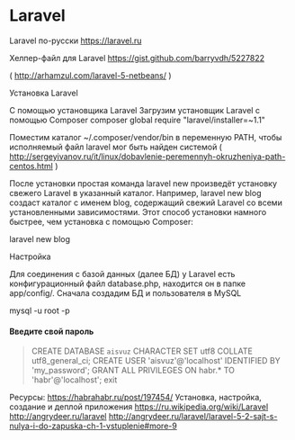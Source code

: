 # Laravel

Laravel по-русски
https://laravel.ru

Хелпер-файл для Laravel
https://gist.github.com/barryvdh/5227822

( http://arhamzul.com/laravel-5-netbeans/ )


Установка Laravel

С помощью установщика Laravel
Загрузим установщик Laravel с помощью Composer
composer global require "laravel/installer=~1.1"

Поместим каталог ~/.composer/vendor/bin в переменную PATH, чтобы исполняемый файл laravel мог быть найден системой ( http://sergeyivanov.ru/it/linux/dobavlenie-peremennyh-okruzheniya-path-centos.html )


После установки простая команда laravel new произведёт установку свежего Laravel в указанный каталог. Например, laravel new blog создаст каталог с именем blog, содержащий свежий Laravel со всеми установленными зависимостями. Этот способ установки намного быстрее, чем установка с помощью Composer:

laravel new blog






Настройка

Для соединения с базой данных (далее БД) у Laravel есть конфигурационный файл database.php, находится он в папке app/config/.
Сначала создадим БД и пользователя в MySQL

mysql -u root -p 
#### Введите свой пароль
> CREATE DATABASE `aisvuz` CHARACTER SET utf8 COLLATE utf8_general_ci;
> CREATE USER 'aisvuz'@'localhost' IDENTIFIED BY 'my_password';
> GRANT ALL PRIVILEGES ON habr.* TO 'habr'@'localhost';
> exit






Ресурсы:
https://habrahabr.ru/post/197454/ Установка, настройка, создание и деплой приложения
https://ru.wikipedia.org/wiki/Laravel
http://angrydeer.ru/laravel 
http://angrydeer.ru/laravel/laravel-5-2-sajt-s-nulya-i-do-zapuska-ch-1-vstuplenie#more-9
